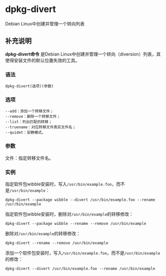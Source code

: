 dpkg-divert
===

Debian Linux中创建并管理一个转向列表

## 补充说明

**dpkg-divert命令** 是Debian Linux中创建并管理一个转向（diversion）列表，其使得安装文件的默认位置失效的工具。

###  语法

```
dpkg-divert(选项)(参数)
```

###  选项

```
--add：添加一个转移文件；
--remove：删除一个转移文件；
--list：列出匹配的转移；
--truename：对应转移文件真实文件名；
--quidet：安静模式。
```

###  参数

文件：指定转移文件名。

###  实例

指定软件包wibble安装时，写入`/usr/bin/example.foo`，而不是`/usr/bin/example`：

```
dpkg-divert --package wibble --divert /usr/bin/example.foo --rename /usr/bin/example
```

指定软件包wibble安装时，删除对`/usr/bin/example`的转移修改：

```
dpkg-divert --package wibble --rename --remove /usr/bin/example
```

删除对`/usr/bin/example`的转移修改：

```
dpkg-divert --rename --remove /usr/bin/example
```

添加一个软件包安装时，写入`/usr/bin/example.foo`，而不是`/usr/bin/example`的修改：

```
dpkg-divert --divert /usr/bin/example.foo --rename /usr/bin/example
```


<!-- Linux命令行搜索引擎：https://jaywcjlove.github.io/linux-command/ -->